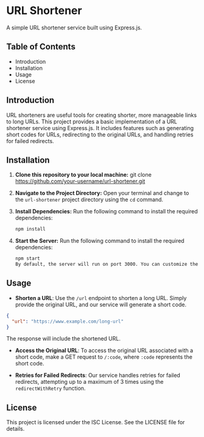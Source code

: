 # URL Shortener

A simple URL shortener service built using Express.js.

## Table of Contents

- Introduction
- Installation
- Usage
- License

## Introduction

URL shorteners are useful tools for creating shorter, more manageable links to long URLs. This project provides a basic implementation of a URL shortener service using Express.js. It includes features such as generating short codes for URLs, redirecting to the original URLs, and handling retries for failed redirects.

## Installation

1. **Clone this repository to your local machine:**
   git clone https://github.com/your-username/url-shortener.git

2. **Navigate to the Project Directory:**
   Open your terminal and change to the `url-shortener` project directory using the `cd` command.

3. **Install Dependencies:**
   Run the following command to install the required dependencies:
   ```bash
   npm install

3. **Start the Server:**
   Run the following command to install the required dependencies:
   ```bash
   npm start
   By default, the server will run on port 3000. You can customize the port by setting the `PORT` environment variable.

## Usage

- **Shorten a URL**: Use the `/url` endpoint to shorten a long URL. Simply provide the original URL, and our service will generate a short code.

```json
{
  "url": "https://www.example.com/long-url"
}
```

The response will include the shortened URL.

- **Access the Original URL**: 
To access the original URL associated with a short code, make a GET request to `/:code`, where `:code` represents the short code.

- **Retries for Failed Redirects**: 
Our service handles retries for failed redirects, attempting up to a maximum of 3 times using the `redirectWithRetry` function.

## License
This project is licensed under the ISC License. See the LICENSE file for details.
